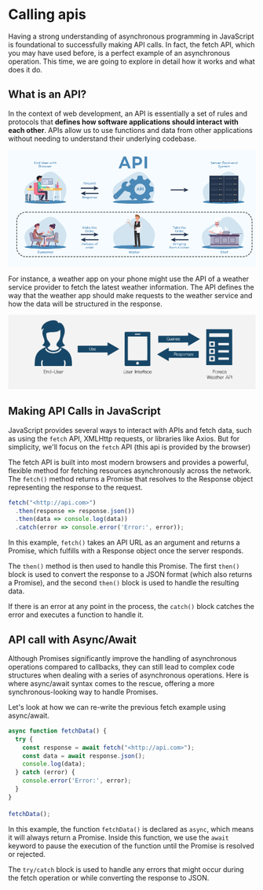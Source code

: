 # Calling apis

Having a strong understanding of asynchronous programming in JavaScript is foundational to successfully making API calls. In fact, the fetch API, which you may have used before, is a perfect example of an asynchronous operation. This time, we are going to explore in detail how it works and what does it do.

## What is an API?

In the context of web development, an API is essentially a set of rules and protocols that **defines how software applications should interact with each other**. APIs allow us to use functions and data from other applications without needing to understand their underlying codebase.

![Untitled](./calling-apis/untitled.png)

For instance, a weather app on your phone might use the API of a weather service provider to fetch the latest weather information. The API defines the way that the weather app should make requests to the weather service and how the data will be structured in the response.

![Untitled](./calling-apis/untitled-1.png)

## Making API Calls in JavaScript

JavaScript provides several ways to interact with APIs and fetch data, such as using the `fetch` API, XMLHttp requests, or libraries like Axios. But for simplicity, we'll focus on the `fetch` API (this api is provided by the browser)

The fetch API is built into most modern browsers and provides a powerful, flexible method for fetching resources asynchronously across the network. The `fetch()` method returns a Promise that resolves to the Response object representing the response to the request.

```jsx
fetch("<http://api.com>")
  .then(response => response.json())
  .then(data => console.log(data))
  .catch(error => console.error('Error:', error));
```

In this example, `fetch()` takes an API URL as an argument and returns a Promise, which fulfills with a Response object once the server responds.

The `then()` method is then used to handle this Promise. The first `then()` block is used to convert the response to a JSON format (which also returns a Promise), and the second `then()` block is used to handle the resulting data.

If there is an error at any point in the process, the `catch()` block catches the error and executes a function to handle it.

## API call with Async/Await

Although Promises significantly improve the handling of asynchronous operations compared to callbacks, they can still lead to complex code structures when dealing with a series of asynchronous operations. Here is where async/await syntax comes to the rescue, offering a more synchronous-looking way to handle Promises.

Let's look at how we can re-write the previous fetch example using async/await.

```jsx
async function fetchData() {
  try {
    const response = await fetch("<http://api.com>");
    const data = await response.json();
    console.log(data);
  } catch (error) {
    console.error('Error:', error);
  }
}

fetchData();
```

In this example, the function `fetchData()` is declared as `async`, which means it will always return a Promise. Inside this function, we use the `await` keyword to pause the execution of the function until the Promise is resolved or rejected.

The `try/catch` block is used to handle any errors that might occur during the fetch operation or while converting the response to JSON.